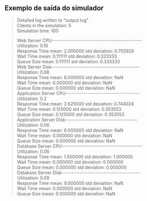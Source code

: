 ## Exemplo de saída do simulador

> Detailed log written to "output.log"<br/>
> Clients in the simulation: 5<br/>
> Simulation time: 100<br/>
> 
> Web Server CPU---------------------------------------------<br/>
> Utilization: 0.16<br/>
> Response Time mean:    2.000000  std deviation:    0.755929<br/>
> Wait Time mean:        0.111111  std deviation:    0.333333<br/>
> Queue Size mean:       0.111111  std deviation:    0.333333<br/>
> Web Server Disk--------------------------------------------<br/>
> Utilization: 0.08<br/>
> Response Time mean:    8.000000  std deviation:    NaN<br/>
> Wait Time mean:        0.000000  std deviation:    NaN<br/>
> Queue Size mean:       0.000000  std deviation:    NaN<br/>
> Application Server CPU-------------------------------------<br/>
> Utilization: 0.2<br/>
> Response Time mean:    2.625000  std deviation:    0.744024<br/>
> Wait Time mean:        0.125000  std deviation:    0.353553<br/>
> Queue Size mean:       0.125000  std deviation:    0.353553<br/>
> Application Server Disk------------------------------------<br/>
> Utilization: 0.06<br/>
> Response Time mean:    6.000000  std deviation:    NaN<br/>
> Wait Time mean:        0.000000  std deviation:    NaN<br/>
> Queue Size mean:       0.000000  std deviation:    NaN<br/>
> Database Server CPU----------------------------------------<br/>
> Utilization: 0.06<br/>
> Response Time mean:    1.500000  std deviation:    1.000000<br/>
> Wait Time mean:        0.000000  std deviation:    0.000000<br/>
> Queue Size mean:       0.000000  std deviation:    0.000000<br/>
> Database Server Disk---------------------------------------<br/>
> Utilization: 0.09<br/>
> Response Time mean:    9.000000  std deviation:    NaN<br/>
> Wait Time mean:        0.000000  std deviation:    NaN<br/>
> Queue Size mean:       0.000000  std deviation:    NaN<br/>
